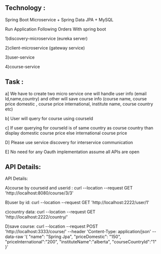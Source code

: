 Technology :
------------

Spring Boot Microservice + Spring Data JPA + MySQL

Run Application Following Orders With spring boot

1)discovery-microservice (eureka server)

2)client-microservice (gateway service)

3)user-service 

4)course-service


Task :
------

a] We have to create two micro service one will handle user info (email Id,name,country) and other will save course info (course name, course price domestic , course price international, institute name, course country etc)

b] User will query for course using courseId

c] If user querying for courseId is of same country as course country than display domestic course price else international course price

D] Please use service discovery for interservice communication 

E] No need for any Oauth implementation assume all APIs are open 

API Details: 
------------


API Details:

A)course by courseid and userid : curl --location --request GET 'http://localhost:8080/course/3/3'

B)user by id: curl --location --request GET 'http://localhost:2222/user/1'

c)country data: curl --location --request GET 'http://localhost:2222/country/'

D)save course: curl --location --request POST 'http://localhost:3333/course/'
--header 'Content-Type: application/json'
--data-raw 
'{ "name": "Spring Jpa", "priceDomestic": "150", "priceInternational":"200", "instituteName":"alberta", "courseCountryId":"1" }'
